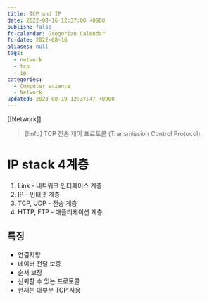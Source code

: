 ```yaml
---
title: TCP and IP
date: 2022-08-16 12:37:00 +0900
publish: false
fc-calendar: Gregorian Calendar
fc-date: 2022-08-16
aliases: null
tags:
  - network
  - tcp
  - ip
categories:
  - Computer science
  - Network
updated: 2023-08-19 12:37:47 +0900
---
```


[[Network]]

> [!info] TCP
> 전송 제어 프로토콜 (Transmission Control Protocol)

# IP stack 4계층

1. Link - 네트워크 인터페이스 계층
2. IP - 인터넷 계층
3. TCP, UDP - 전송 계층
4. HTTP, FTP - 애플리케이션 계층

## 특징

- 연결지향
- 데이터 전달 보증
- 순서 보장
- 신뢰할 수 있는 프로토콜
- 현재는 대부분 TCP 사용
